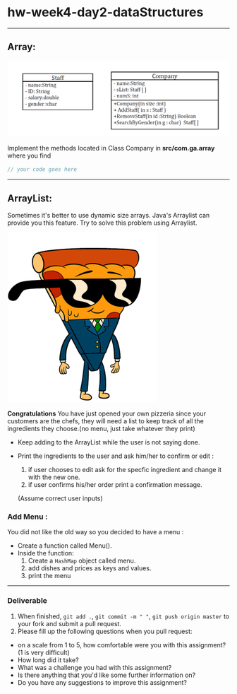 # hw-week4-day2-dataStructures


---
## Array:

![pizza](images/UML.PNG)

Implement the methods located in Class Company in **src/com.ga.array** where you find 

```java
// your code goes here
```


---
## ArrayList: 
Sometimes it's better to use dynamic size arrays. Java's Arraylist can provide you this feature. Try to solve this problem using Arraylist.


![pizza](images/pizza.png)

**Congratulations** You have just opened your own pizzeria since your customers are the chefs, they will need a list to keep track of  all the ingredients they choose.(no menu, just take whatever they print)
 
 - Keep adding to the ArrayList while the user is not saying done.
 - Print the ingredients to the user and ask him/her to confirm or edit :
   1. if user chooses to edit ask for the specfic ingredient and change it with the new one.
   2. if user confirms his/her order print a confirmation message.

   (Assume correct user inputs)

### Add Menu :

You did not like the old way so you decided to have a menu :
- Create a function called Menu().
- Inside the function:
   1. Create a ``` HashMap ``` object called menu.
   2. add dishes and prices as keys and values.
   3. print the menu

---
### Deliverable  
1. When finished, `git add .`, `git commit -m " "`, `git push origin master` to your fork and submit a pull request.
2. Please fill up the following questions when you pull request:
- on a scale from 1 to 5, how comfortable were you with this assignment? (1 is very difficult)
- How long did it take?
- What was a challenge you had with this assignment?
- Is there anything that you'd like some further information on?
- Do you have any suggestions to improve this assignment?